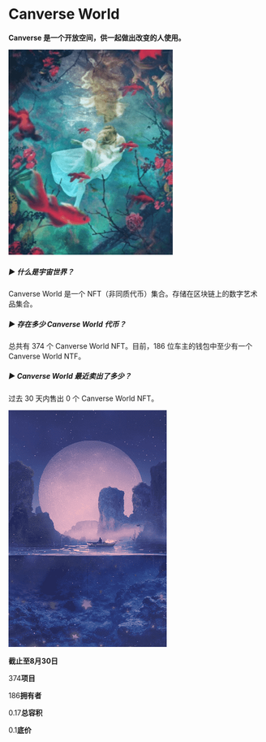 # Canverse World

**Canverse 是一个开放空间，供一起做出改变的人使用。**

![dada](dada.png)

##### ▶ 什么是宇宙世界？

Canverse World 是一个 NFT（非同质代币）集合。存储在区块链上的数字艺术品集合。

##### ▶ 存在多少 Canverse World 代币？

总共有 374 个 Canverse World NFT。目前，186 位车主的钱包中至少有一个 Canverse World NTF。

##### ▶ Canverse World 最近卖出了多少？

过去 30 天内售出 0 个 Canverse World NFT。

![dadads](dadads.png)

**截止至8月30日**

374**项目**

186**拥有者**

0.17**总容积**

0.1**底价**
